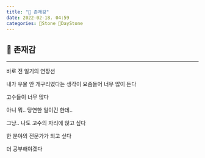 ```yaml
---
title: "🌱 존재감"
date: 2022-02-18. 04:59
categories: 🗿Stone 🌱DayStone
---
```


## 🗿 존재감

---

바로 전 일기의 연장선

내가 우물 안 개구리였다는 생각이 요즘들어 너무 많이 든다

고수들이 너무 많다

아니 뭐.. 당연한 일이긴 한데..

그냥.. 나도 고수의 자리에 앉고 싶다

한 분야의 전문가가 되고 싶다

더 공부해야겠다
